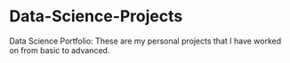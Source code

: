 # Data-Science-Projects
Data Science Portfolio:
These are my personal projects that I have worked on from basic to advanced.
